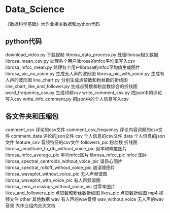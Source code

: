 # Data_Science
《数据科学基础》大作业相关数据和python代码
## python代码
download_video.py 下载视频
librosa_data_process.py 处理librosa相关数据
librosa_mean_csv.py 处理各个用户librosa的mfcc平均值写入csv
librosa_mfcc_mean.py 处理各个用户librosa的mfcc平均值生成图片
librosa_pic_no_voice.py 生成无人声的波形图
librosa_pic_with_voice.py 生成有人声的波形图
line_chart.py 分别生成点赞数和粉丝数的折线图
line_chart_like_and_follower.py 生成点赞数和粉丝数综合的折线图
word_frequency_csv.py 生成词频csv
write_comment_csv.py 把json中的评论写入csv
write_info_comment.py 把json中的个人信息写入csv

## 各文件夹和压缩包
comment_csv 评论的csv文件
comment_csv_frequency 评论内容词频的csv文件
comment_data 评论的json文件
csv 个人信息的csv文件
data 个人信息的json文件
feature_csv 音频特征的csv文件
followers_pic 粉丝数 折线图
librosa_amplitude_to_db_without_voice_pic 频率和响度图片
librosa_mfcc_average_pic 平均mfcc图片
librosa_mfcc_pic mfcc 图片
librosa_spectral_centroids_without_voice_pic 谱质心图片
librosa_spectral_rolloff_without_voice_pic 谱滚降图片
librosa_waveplot_without_voice_pic 无人声频谱图
librosa_waveplot_with_voice_pic 有人声频谱图
librosa_zero_crossings_without_voice_pic 过零率图片
likes_and_followers_pic 点赞数和粉丝数折线图
likes_pic 点赞数折线图
mp4 视频文件
other 其他数据
wav 有人声的wav音频
wav_without_voice 无人声的wav音频
大作业组内交流文档



